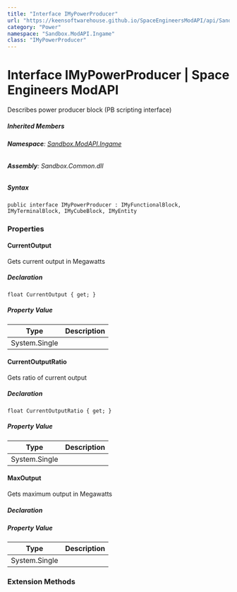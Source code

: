```yaml
---
title: "Interface IMyPowerProducer"
url: "https://keensoftwarehouse.github.io/SpaceEngineersModAPI/api/Sandbox.ModAPI.Ingame.IMyPowerProducer.html"
category: "Power"
namespace: "Sandbox.ModAPI.Ingame"
class: "IMyPowerProducer"
---
```


# Interface IMyPowerProducer | Space Engineers ModAPI

Describes power producer block (PB scripting interface)

##### Inherited Members

###### **Namespace**: [Sandbox.ModAPI.Ingame](https://keensoftwarehouse.github.io/SpaceEngineersModAPI/api/Sandbox.ModAPI.Ingame.html)

###### **Assembly**: Sandbox.Common.dll

##### Syntax

```
public interface IMyPowerProducer : IMyFunctionalBlock, IMyTerminalBlock, IMyCubeBlock, IMyEntity
```

### Properties

#### CurrentOutput

Gets current output in Megawatts

##### Declaration

```
float CurrentOutput { get; }
```

##### Property Value

| Type | Description |
| --- | --- |
| System.Single |     |

#### CurrentOutputRatio

Gets ratio of current output

##### Declaration

```
float CurrentOutputRatio { get; }
```

##### Property Value

| Type | Description |
| --- | --- |
| System.Single |     |

#### MaxOutput

Gets maximum output in Megawatts

##### Declaration

##### Property Value

| Type | Description |
| --- | --- |
| System.Single |     |

### Extension Methods